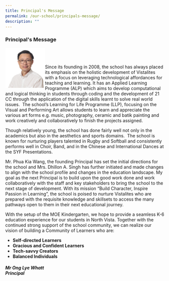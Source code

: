 ```yaml
---
title: Principal's Message
permalink: /our-school/principals-message/
description: ""
---
```

### Principal's Message

<img src="/images/Mr%20Ong%20Lye%20Whatt%20%20Principal.jpg" style="width:25%;" align = "left">

<br><br><br>
Since its founding in 2008, the school has always placed its emphasis on the holistic development of Vistalites with a focus on leveraging technological affordances for teaching and learning. It has an Applied Learning Programme (ALP) which aims to develop computational and logical thinking in students through coding and the development of 21 CC through the application of the digital skills learnt to solve real world issues.  The school’s Learning for Life Programme (LLP), focusing on the Visual and Performing Art allows students to learn and appreciate the various art forms e.g. music, photography, ceramic and batik painting and work creatively and collaboratively to finish the projects assigned.

Though relatively young, the school has done fairly well not only in the academics but also in the aesthetics and sports domains.  The school is known for nurturing players talented in Rugby and Softball and consistently performs well in Choir, Band, and in the Chinese and International Dances at the SYF Presentations.

Mr. Phua Kia Wang, the founding Principal has set the initial directions for the school and Mrs. Dhillon A. Singh has further initiated and made changes to align with the school profile and changes in the education landscape. My goal as the next Principal is to build upon the good work done and work collaboratively with the staff and key stakeholders to bring the school to the next stage of development. With its mission “Build Character, Inspire Passion in Learning”, the school is poised to nurture Vistalites who are prepared with the requisite knowledge and skillsets to access the many pathways open to them in their next educational journey.

With the setup of the MOE Kindergarten, we hope to provide a seamless K-6 education experience for our students in North Vista. Together with the continued strong support of the school community, we can realize our vision of building a Community of Learners who are:

* **Self-directed Learners**
* **Gracious and Confident Learners**
* **Tech-savvy Creators**
* **Balanced Individuals**

##### Mr Ong Lye Whatt <br>Principal